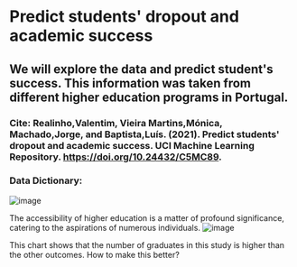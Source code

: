 # Predict students' dropout and academic success
## We will explore the data and predict student's success. This information was taken from different higher education programs in Portugal. 
### Cite: Realinho,Valentim, Vieira Martins,Mónica, Machado,Jorge, and Baptista,Luís. (2021). Predict students' dropout and academic success. UCI Machine Learning Repository. https://doi.org/10.24432/C5MC89.

### Data Dictionary:

![image](https://github.com/evelynmmartinez/Students-Success-in-higher-education/assets/136510004/002b1765-f8e6-4ceb-9531-8c1c552b8d2e)


The accessibility of higher education is a matter of profound significance, catering to the aspirations of numerous individuals. 
![image](https://github.com/evelynmmartinez/Data-Science-Project/assets/136510004/6f60fcc0-e329-47b1-bba3-868a565a4103)

This chart shows that the number of graduates in this study is higher than the other outcomes. How to make this better?
